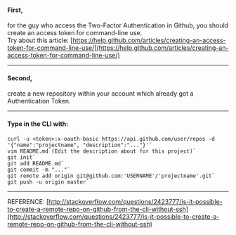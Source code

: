 #### First, 
for the guy who access the Two-Factor Authentication in Github, you should create an access token for command-line use. <br>
Try about this article:
[https://help.github.com/articles/creating-an-access-token-for-command-line-use/](https://help.github.com/articles/creating-an-access-token-for-command-line-use/)

------
#### Second,
create a new repository within your account which already got a Authentication Token.

------
#### Type in the CLI with:
    curl -u <token>:x-oauth-basic https://api.github.com/user/repos -d '{"name":"projectname", "description":"..."}'`
    vim README.md (Edit the description about for this project)`
    git init`
    git add README.md`
    git commit -m "..."`
    git remote add origin git@github.com:'USERNAME'/'projectname'.git`
    git push -u origin master`
------
REFERENCE:
[http://stackoverflow.com/questions/2423777/is-it-possible-to-create-a-remote-repo-on-github-from-the-cli-without-ssh](http://stackoverflow.com/questions/2423777/is-it-possible-to-create-a-remote-repo-on-github-from-the-cli-without-ssh)

